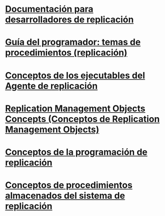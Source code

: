 # [Documentación para desarrolladores de replicación](replication-developer-documentation.md)
# [Guía del programador: temas de procedimientos (replicación)](developer-s-guide-how-to-topics-replication.md)
# [Conceptos de los ejecutables del Agente de replicación](replication-agent-executables-concepts.md)
# [Replication Management Objects Concepts (Conceptos de Replication Management Objects)](replication-management-objects-concepts.md)
# [Conceptos de la programación de replicación](replication-programming-concepts.md)
# [Conceptos de procedimientos almacenados del sistema de replicación](replication-system-stored-procedures-concepts.md)
